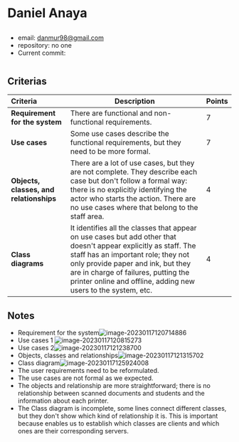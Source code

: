 # Daniel Anaya

## 

* email: danmur98@gmail.com
* repository: no one
* Current commit:
```shell
```

## Criterias
| Criteria                                | Description                                                  | Points |
| :-------------------------------------- | ------------------------------------------------------------ | ------ |
| **Requirement for the system**          | There are functional and non-functional requirements.        | 7      |
| **Use cases**                           | Some use cases describe the functional requirements, but they need to be more formal. | 7      |
| **Objects, classes, and relationships** | There are a lot of use cases, but they are not complete. They describe each case but don't follow a formal way: there is no explicitly identifying the actor who starts the action.  There are no use cases where that belong to the staff area. | 4      |
| **Class diagrams**                      | It identifies all the classes that appear on use cases but add other that doesn't appear explicitly as staff. The staff has an important role; they not only provide paper and ink, but they are in charge of failures, putting the printer online and offline, adding new users to the system, etc. | 4      |

## Notes

* Requirement for the system![image-20230117120714886](/home/juancardona/Workbench/professional-java-se-development-2022-2023/images/image-20230117120714886.png)
* Use cases 1 ![image-20230117120815273](/home/juancardona/Workbench/professional-java-se-development-2022-2023/images/image-20230117120815273.png)
* Use cases 2![image-20230117121238700](/home/juancardona/Workbench/professional-java-se-development-2022-2023/images/image-20230117121238700.png)
* Objects, classes and relationships![image-20230117121315702](/home/juancardona/Workbench/professional-java-se-development-2022-2023/images/image-20230117121315702.png)
* Class diagram![image-20230117125924008](/home/juancardona/Workbench/professional-java-se-development-2022-2023/images/image-20230117125924008.png)
* The user requirements need to be reformulated.
* The use cases are not formal as we expected. 
* The objects and relationship are more straightforward; there is no relationship between scanned documents and students and the information about each printer.
* The Class diagram is incomplete, some lines connect different classes, but they don't show which kind of relationship it is. This is important because enables us to establish which classes are clients and which ones are their corresponding servers.
